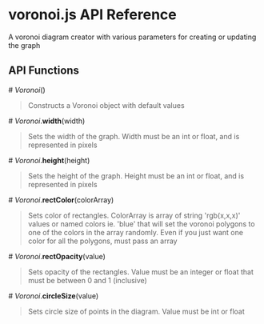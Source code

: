 # voronoi.js API Reference

A voronoi diagram creator with various parameters for creating or updating the graph

## API Functions

\# *Voronoi*()

> Constructs a Voronoi object with default values

\# *Voronoi*.**width**(width)
> Sets the width of the graph. Width must be an int or float, and is represented in pixels

\# *Voronoi*.**height**(height)
> Sets the height of the graph. Height must be an int or float, and is represented in pixels

\# *Voronoi*.**rectColor**(colorArray)
> Sets color of rectangles. ColorArray is array of string 'rgb(x,x,x)' values or named colors ie. 'blue' that will set the voronoi polygons to one of the colors in the array randomly. Even if you just want one color for all the polygons, must pass an array

\# *Voronoi*.**rectOpacity**(value)
> Sets opacity of the rectangles. Value must be an integer or float that must be between 0 and 1 (inclusive)

\# *Voronoi*.**circleSize**(value)
> Sets circle size of points in the diagram. Value must be int or float
